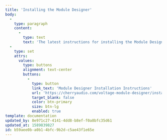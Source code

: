 ```yaml
---
title: 'Installing the Module Designer'
body:
  -
    type: paragraph
    content:
      -
        type: text
        text: 'The latest instructions for installing the Module Designer tool can be found on the Cherry Audio website here:'
  -
    type: set
    attrs:
      values:
        type: buttons
        alignment: text-center
        buttons:
          -
            type: button
            link_text: 'Module Designer Installation Instructions'
            url: 'https://cherryaudio.com/voltage-module-designer/install'
            target_blank: false
            color: btn-primary
            size: btn-lg
            enabled: true
template: documentation
updated_by: 8e971c27-4141-4dd8-b8ef-f0a8bfc35d61
updated_at: 1589839827
id: b59aee0b-a0b1-4bfc-9b2d-c5ae43f1e65e
---
```

